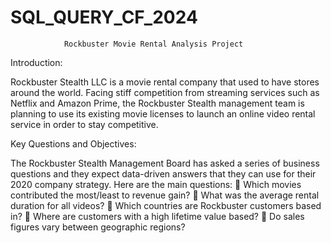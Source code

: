 # SQL_QUERY_CF_2024

                Rockbuster Movie Rental Analysis Project

Introduction:

Rockbuster Stealth LLC is a movie rental company that used to have stores around the world. Facing stiff competition from streaming
services such as Netflix and Amazon Prime, the Rockbuster Stealth management team is planning to use its existing movie licenses to
launch an online video rental service in order to stay competitive.

Key Questions and Objectives:

The Rockbuster Stealth Management Board has asked a series of business questions and they expect data-driven answers that they can
use for their 2020 company strategy.
Here are the main questions:
 Which movies contributed the most/least to revenue gain?
 What was the average rental duration for all videos?
 Which countries are Rockbuster customers based in?
 Where are customers with a high lifetime value based?
 Do sales figures vary between geographic regions?
